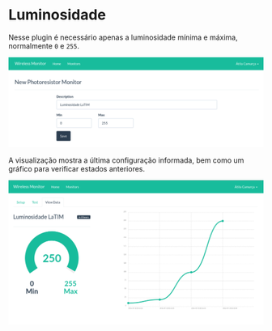 # Luminosidade

Nesse plugin é necessário apenas a luminosidade mínima e máxima, normalmente
`0` e `255`.

![Luminosidade - Criar](img/photoresistor-create.png)

A visualização mostra a última configuração informada, bem como um
gráfico para verificar estados anteriores.

![Luminosidade - Visualizar](img/photoresistor-show.png)
